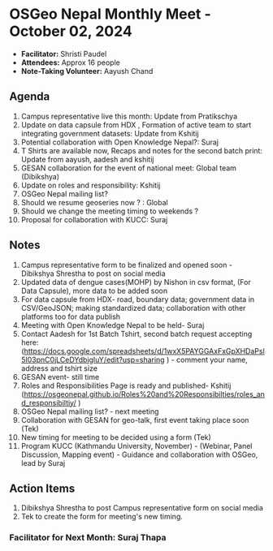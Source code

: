 # OSGeo Nepal Monthly Meet - October 02, 2024

- **Facilitator:** Shristi Paudel
- **Attendees:** Approx 16 people
- **Note-Taking Volunteer:** Aayush Chand

## Agenda
1. Campus representative live this month: Update from Pratikschya
2. Update on data capsule from HDX , Formation of active team to start integrating government datasets: Update from Kshitij
3. Potential collaboration with Open Knowledge Nepal?: Suraj
4. T Shirts are available now, Recaps and notes for the second batch print: Update from aayush, aadesh and kshitij
5. GESAN collaboration for the event of national meet: Global team (Dibikshya) 
6. Update on roles and responsibility: Kshitij 
7. OSGeo Nepal mailing list?  
8. Should we resume geoseries now ? : Global 
9. Should we change the meeting timing to weekends ?
10. Proposal for collaboration with KUCC: Suraj

## Notes
1. Campus representative form to be finalized and opened soon  - Dibikshya Shrestha to post on social media
2. Updated data of dengue cases(MOHP) by Nishon in csv format,  (For Data Capsule), more data to be added soon
3. For data capsule from HDX- road, boundary data; government data in CSV/GeoJSON; making standardized data; collaboration with other platforms too for data publish
4. Meeting with Open Knowledge Nepal to be held- Suraj
5. Contact Aadesh for 1st Batch Tshirt, second batch request accepting here: (https://docs.google.com/spreadsheets/d/1wxX5PAYGGAxFxGpXHDaPsl5l03pnC0jLCeDYdbjgIuY/edit?usp=sharing ) - comment your name, address and tshirt size
6. GESAN event- still time
7. Roles and Responsibilities Page is ready and published- Kshitij (https://osgeonepal.github.io/Roles%20and%20Responsibilties/roles_and_responsibiltiy/ )
8. OSGeo Nepal mailing list? - next meeting
9. Collaboration with GESAN for geo-talk, first event taking place soon (Tek)
10. New timing for meeting to be decided using a form (Tek)
11. Program KUCC (Kathmandu University, November) - (Webinar, Panel Discussion, Mapping event) - Guidance and collaboration with OSGeo, lead by Suraj

## Action Items
1. Dibikshya Shrestha to post Campus representative form on social media
2. Tek to create the form for meeting's new timing.

### **Facilitator for Next Month:** Suraj Thapa
